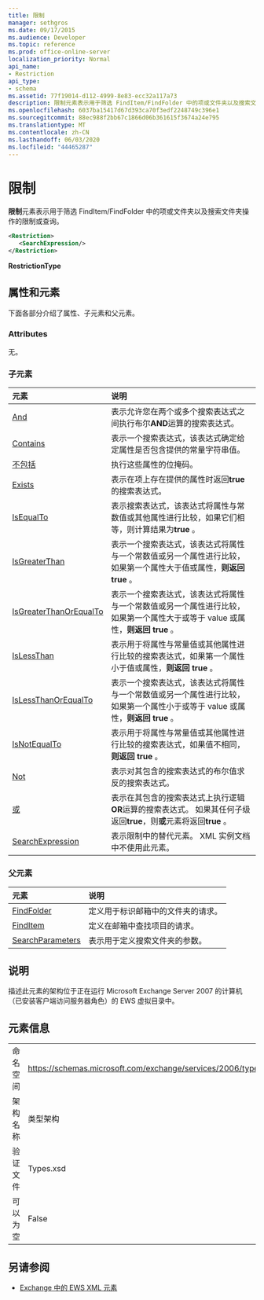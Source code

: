 ```yaml
---
title: 限制
manager: sethgros
ms.date: 09/17/2015
ms.audience: Developer
ms.topic: reference
ms.prod: office-online-server
localization_priority: Normal
api_name:
- Restriction
api_type:
- schema
ms.assetid: 77f19014-d112-4999-8e83-ecc32a117a73
description: 限制元素表示用于筛选 FindItem/FindFolder 中的项或文件夹以及搜索文件夹操作的限制或查询。
ms.openlocfilehash: 6037ba15417d67d393ca70f3edf2248749c396e1
ms.sourcegitcommit: 88ec988f2bb67c1866d06b361615f3674a24e795
ms.translationtype: MT
ms.contentlocale: zh-CN
ms.lasthandoff: 06/03/2020
ms.locfileid: "44465287"
---
```

# <a name="restriction"></a>限制

**限制**元素表示用于筛选 FindItem/FindFolder 中的项或文件夹以及搜索文件夹操作的限制或查询。 
  
```xml
<Restriction>
   <SearchExpression/>
</Restriction>
```

 **RestrictionType**
## <a name="attributes-and-elements"></a>属性和元素

下面各部分介绍了属性、子元素和父元素。
  
### <a name="attributes"></a>Attributes

无。
  
### <a name="child-elements"></a>子元素

|**元素**|**说明**|
|:-----|:-----|
|[And](and.md) <br/> |表示允许您在两个或多个搜索表达式之间执行布尔**AND**运算的搜索表达式。  <br/> |
|[Contains](contains.md) <br/> |表示一个搜索表达式，该表达式确定给定属性是否包含提供的常量字符串值。  <br/> |
|[不包括](excludes.md) <br/> |执行这些属性的位掩码。  <br/> |
|[Exists](exists.md) <br/> |表示在项上存在提供的属性时返回**true**的搜索表达式。  <br/> |
|[IsEqualTo](isequalto.md) <br/> |表示搜索表达式，该表达式将属性与常数值或其他属性进行比较，如果它们相等，则计算结果为**true** 。  <br/> |
|[IsGreaterThan](isgreaterthan.md) <br/> |表示一个搜索表达式，该表达式将属性与一个常数值或另一个属性进行比较，如果第一个属性大于值或属性，**则返回 true** 。  <br/> |
|[IsGreaterThanOrEqualTo](isgreaterthanorequalto.md) <br/> |表示一个搜索表达式，该表达式将属性与一个常数值或另一个属性进行比较，如果第一个属性大于或等于 value 或属性，**则返回 true** 。  <br/> |
|[IsLessThan](islessthan.md) <br/> |表示用于将属性与常量值或其他属性进行比较的搜索表达式，如果第一个属性小于值或属性，**则返回 true** 。  <br/> |
|[IsLessThanOrEqualTo](islessthanorequalto.md) <br/> |表示一个搜索表达式，该表达式将属性与一个常数值或另一个属性进行比较，如果第一个属性小于或等于 value 或属性，**则返回 true** 。  <br/> |
|[IsNotEqualTo](isnotequalto.md) <br/> |表示用于将属性与常量值或其他属性进行比较的搜索表达式，如果值不相同，**则返回 true** 。  <br/> |
|[Not](not.md) <br/> |表示对其包含的搜索表达式的布尔值求反的搜索表达式。  <br/> |
|[或](or.md) <br/> |表示在其包含的搜索表达式上执行逻辑**OR**运算的搜索表达式。 如果其任何子级返回**true**，则**或**元素将返回**true** 。  <br/> |
|[SearchExpression](searchexpression.md) <br/> |表示限制中的替代元素。 XML 实例文档中不使用此元素。  <br/> |
   
### <a name="parent-elements"></a>父元素

|**元素**|**说明**|
|:-----|:-----|
|[FindFolder](findfolder.md) <br/> |定义用于标识邮箱中的文件夹的请求。  <br/> |
|[FindItem](finditem.md) <br/> |定义在邮箱中查找项目的请求。  <br/> |
|[SearchParameters](searchparameters.md) <br/> |表示用于定义搜索文件夹的参数。  <br/> |
   
## <a name="remarks"></a>说明

描述此元素的架构位于正在运行 Microsoft Exchange Server 2007 的计算机（已安装客户端访问服务器角色）的 EWS 虚拟目录中。
  
## <a name="element-information"></a>元素信息

|||
|:-----|:-----|
|命名空间  <br/> |https://schemas.microsoft.com/exchange/services/2006/types  <br/> |
|架构名称  <br/> |类型架构  <br/> |
|验证文件  <br/> |Types.xsd  <br/> |
|可以为空  <br/> |False  <br/> |
   
## <a name="see-also"></a>另请参阅



- [Exchange 中的 EWS XML 元素](ews-xml-elements-in-exchange.md)

